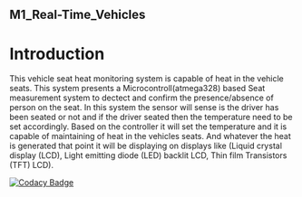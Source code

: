 ## M1_Real-Time_Vehicles

# Introduction
This vehicle seat heat monitoring system is capable of heat in the vehicle seats. This system presents a Microcontroll(atmega328) based Seat measurement system to dectect and confirm the presence/absence of person on the seat. 
In this system the sensor will sense is the driver has been seated or not and if the driver seated then the temperature need to be set accordingly. 
Based on the controller it will set the temperature and it is capable of maintaining of heat in the vehicles seats.
 And whatever the heat is generated that point it will be displaying on displays like (Liquid crystal display (LCD),
Light emitting diode (LED) backlit LCD, Thin film Transistors (TFT) LCD).

[![Codacy Badge](https://api.codacy.com/project/badge/Grade/c36a5f825a1a4b15b437acb5ff5b96a5)](https://app.codacy.com/gh/akshaybhupathi696/M1_Real-Time_Vehicles?utm_source=github.com&utm_medium=referral&utm_content=akshaybhupathi696/M1_Real-Time_Vehicles&utm_campaign=Badge_Grade_Settings)
